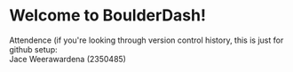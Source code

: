 # Welcome to BoulderDash!

Attendence (if you're looking through version control history, this is just for github setup:  
Jace Weerawardena (2350485)